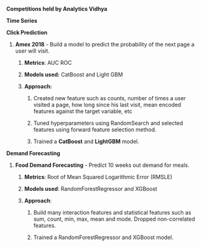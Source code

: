 **Competitions held by Analytics Vidhya**

**Time Series**

**Click Prediction**

1.  **Amex 2018** - Build a model to predict the probability of the next page a
    user will visit.

    1.  **Metrics**: AUC ROC

    2.  **Models used:** CatBoost and Light GBM

    3.  **Approach:**

        1.  Created new feature such as counts, number of times a user visited a
            page, how long since his last visit, mean encoded features against
            the target variable, etc

        2.  Tuned hyperparameters using RandomSearch and selected features using
            forward feature selection method.

        3.  Trained a **CatBoost** and **LightGBM** model.

**Demand Forecasting**

1.  **Food Demand Forecasting** - Predict 10 weeks out demand for meals.

    1.  **Metrics**: Root of Mean Squared Logarithmic Error (RMSLE)

    2.  **Models used**: RandomForestRegressor and XGBoost

    3.  **Approach**:

        1.  Build many interaction features and statistical features such as
            sum, count, min, max, mean and mode. Dropped non-correlated
            features.

        2.  Trained a RandomForestRegressor and XGBoost model.
